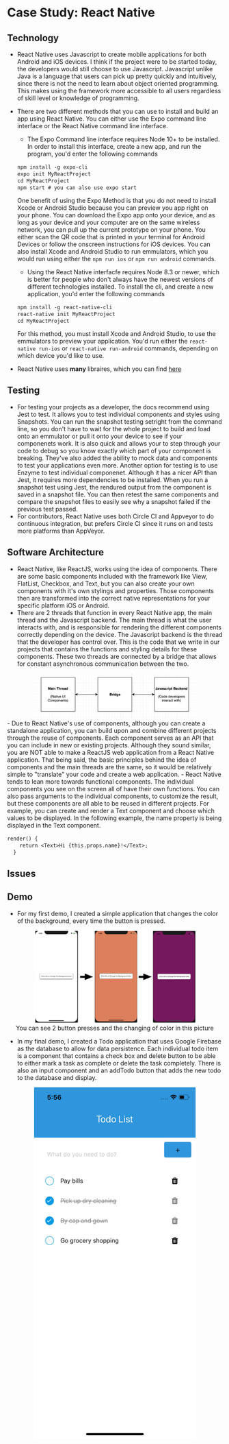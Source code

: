 # Case Study: React Native
## Technology
- React Native uses Javascript to create mobile applications for both Android and iOS devices. I think if the project were to be started today, the developers would still choose to use Javascript. Javascript unlike Java is a language that users can pick up pretty quickly and intuitively, since there is not the need to learn about object oriented programming. This makes using the framework more accessible to all users regardless of skill level or knowledge of programming.
- There are two different methods that you can use to install and build an app using React Native. You can either use the Expo command line interface or the React Native command line interface.
  - The Expo Command line interface requires Node 10+ to be installed. In order to install this interface, create a new app, and run the program, you'd enter the following commands
  ``` 
  npm install -g expo-cli
  expo init MyReactProject
  cd MyReactProject
  npm start # you can also use expo start
  ```
  One benefit of using the Expo Method is that you do not need to install Xcode or Android Studio because you can preview you app right on your phone. You can download the Expo app onto your device, and as long as your device and your computer are on the same wireless network, you can pull up the current prototype on your phone. You either scan the QR code that is printed in your terminal for Android Devices or follow the onscreen instructions for iOS devices. You can also install Xcode and Android Studio to run emmulators, which you would run using either the `npm run ios` or `npm run android` commands.

  - Using the React Native interfacfe requires Node 8.3 or newer, which is better for people who don't always have the newest versions of different technologies installed. To install the cli, and create a new application, you'd enter the following commands
  ```
  npm install -g react-native-cli
  react-native init MyReactProject
  cd MyReactProject
  ```
  For this method, you must install Xcode and Android Studio, to use the emmulators to preview your application. You'd run either the `react-native run-ios` or `react-native run-android` commands, depending on which device you'd like to use.
- React Native uses __many__ libraires, which you can find [here](https://github.com/facebook/react-native/tree/master/Libraries)

## Testing
- For testing your projects as a developer, the docs recommend using Jest to test. It allows you to test individual components and styles using Snapshots. You can run the snapshot testing setright from the command line, so you don't have to wait for the whole project to build and load onto an emmulator or pull it onto your device to see if your componenets work. It is also quick and allows your to step through your code to debug so you know exactly which part of your component is breaking. They've also added the ability to mock data and components to test your applications even more. Another option for testing is to use Enzyme to test individual componenet. Although it has a nicer API than Jest, it requires more dependencies to be installed. When you run a snapshot test using Jest, the rendured output from the component is saved in a snapshot file. You can then retest the same components and compare the snapshot files to easily see why a snapshot failed if the previous test passed. 
- For contributors, React Native uses both Circle CI and Appveyor to do continuous integration, but prefers Circle CI since it runs on and tests more platforms than AppVeyor.

## Software Architecture
- React Native, like ReactJS, works using the idea of components. There are some basic components included with the framework like View, FlatList, Checkbox, and Text, but you can also create your own components with it's own stylings and properties. Those components then are transformed into the correct native representations for your specific platform iOS or Android. 
- There are 2 threads that function in every React Native app, the main thread and the Javascript backend. The main thread is what the user interacts with, and is responsible for rendering the different components correctly depending on the device. The Javascript backend is the thread that the developer has control over. This is the code that we write in our projects that contains the functions and styling details for these components. These two threads are connected by a bridge that allows for constant asynchronous communication between the two.
<center><img src="./images/architecture.png" width="75%%"/></center>
- Due to React Native's use of components, although you can create a standalone application, you can build upon and combine different projects through the reuse of components. Each component serves as an API that you can include in new or existing projects. Although they sound similar, you are NOT able to make a ReactJS web application from a React Native application. That being said, the basic principles behind the idea of components and the main threads are the same, so it would be relatively simple to "translate" your code and create a web application.
- React Native tends to lean more towards functional components. The individual components you see on the screen all of have their own functions. You can also pass arguments to the individual components, to customize the result, but these components are all able to be reused in different projects. For example, you can create and render a Text component and choose which values to be displayed. In the following example, the name property is being displayed in the Text component.

```
render() {
    return <Text>Hi {this.props.name}!</Text>;
  }
``` 

## Issues

## Demo
- For my first demo, I created a simple application that changes the color of the background, every time the button is pressed. 
<center><img src="./images/demo_app.png" width="75%%"/></center>
<center>You can see 2 button presses and the changing of color in this picture</center>

- In my final demo, I created a Todo application that uses Google Firebase as the database to allow for data persistence. Each individual todo item is a component that contains a check box and delete button to be able to either mark a task as complete or delete the task completely. There is also an input component and an addTodo button that adds the new todo to the database and display.
<center><img src="./images/todo.png" width="75%%"/></center>